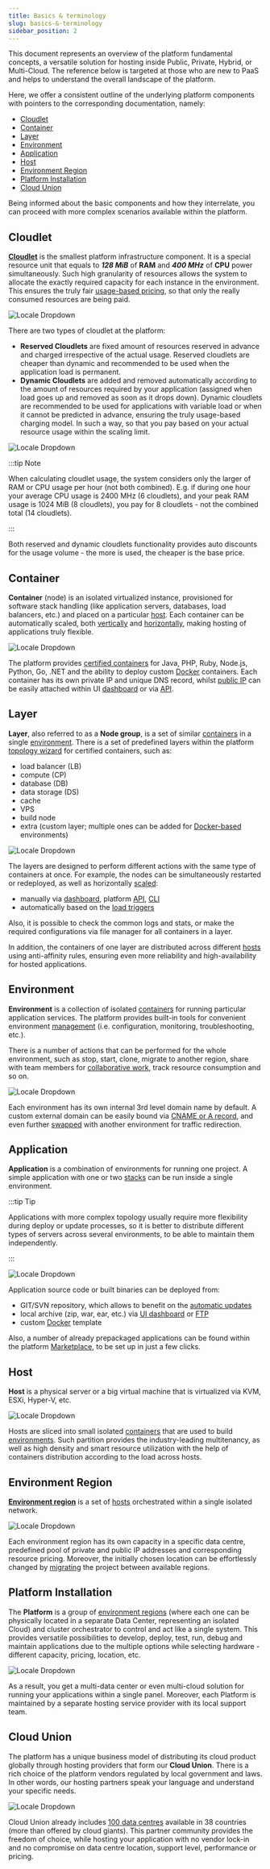 ```yaml
---
title: Basics & terminology
slug: basics-&-terminology
sidebar_position: 2
---
```


This document represents an overview of the platform fundamental concepts, a versatile solution for hosting inside Public, Private, Hybrid, or Multi-Cloud. The reference below is targeted at those who are new to PaaS and helps to understand the overall landscape of the platform.

Here, we offer a consistent outline of the underlying platform components with pointers to the corresponding documentation, namely:

- [Cloudlet](/docs/platform-overview/basics-&-terminology#cloudlet)
- [Container](/docs/platform-overview/basics-&-terminology#container)
- [Layer](/docs/platform-overview/basics-&-terminology#layer)
- [Environment](/docs/platform-overview/basics-&-terminology#environment)
- [Application](/docs/platform-overview/basics-&-terminology#application)
- [Host](/docs/platform-overview/basics-&-terminology#host)
- [Environment Region](/docs/platform-overview/basics-&-terminology#environment-region)
- [Platform Installation](/docs/platform-overview/basics-&-terminology#platform-installation)
- [Cloud Union](/docs/platform-overview/basics-&-terminology#cloud-union)

Being informed about the basic components and how they interrelate, you can proceed with more complex scenarios available within the platform.

## Cloudlet

[**Cloudlet**](/docs/platform-overview/cloudlet) is the smallest platform infrastructure component. It is a special resource unit that equals to **_128 MiB_** of **RAM** and **_400 MHz_** of **CPU** power simultaneously. Such high granularity of resources allows the system to allocate the exactly required capacity for each instance in the environment. This ensures the truly fair [usage-based pricing](/docs/account-and-pricing/pricing-model-overview), so that only the really consumed resources are being paid.

![Locale Dropdown](./img/BasicsTerminology/01-cloudlet-resource-unit.png)

There are two types of cloudlet at the platform:

- **Reserved Cloudlets** are fixed amount of resources reserved in advance and charged irrespective of the actual usage. Reserved cloudlets are cheaper than dynamic and recommended to be used when the application load is permanent.
- **Dynamic Cloudlets** are added and removed automatically according to the amount of resources required by your application (assigned when load goes up and removed as soon as it drops down). Dynamic cloudlets are recommended to be used for applications with variable load or when it cannot be predicted in advance, ensuring the truly usage-based charging model. In such a way, so that you pay based on your actual resource usage within the scaling limit.

![Locale Dropdown](./img/BasicsTerminology/02-reserved-and-dynamic-cloudlets.png)

:::tip Note

When calculating cloudlet usage, the system considers only the larger of RAM or CPU usage per hour (not both combined). E.g. if during one hour your average CPU usage is 2400 MHz (6 cloudlets), and your peak RAM usage is 1024 MiB (8 cloudlets), you pay for 8 cloudlets - not the combined total (14 cloudlets).

:::

Both reserved and dynamic cloudlets functionality provides auto discounts for the usage volume - the more is used, the cheaper is the base price.

## Container

**Container** (node) is an isolated virtualized instance, provisioned for software stack handling (like application servers, databases, load balancers, etc.) and placed on a particular [host](/docs/platform-overview/basics-&-terminology#host). Each container can be automatically scaled, both [vertically](/docs/application-setting/scaling-and-clustering/automatic-vertical-scaling) and [horizontally](/docs/application-setting/scaling-and-clustering/automatic-horizontal-scaling), making hosting of applications truly flexible.

![Locale Dropdown](./img/BasicsTerminology/03-container-secure-and-isolated-instance.png)

The platform provides [certified containers](/docs/quickstart/software-stack-versions) for Java, PHP, Ruby, Node.js, Python, Go, .NET and the ability to deploy custom [Docker](/docs/container/container-types) containers. Each container has its own private IP and unique DNS record, whilst [public IP](/docs/application-setting/external-access-to-applications/public-ip) can be easily attached within UI [dashboard](/docs/quickstart/dashboard-guide) or via [API](/docs/deployment-tools/api-&-cli/api-overview).

## Layer

**Layer**, also referred to as a **Node group**, is a set of similar [containers](/docs/platform-overview/basics-&-terminology#container) in a single [environment](/docs/platform-overview/basics-&-terminology#environment). There is a set of predefined layers within the platform [topology wizard](/docs/environment-management/setting-up-environment) for certified containers, such as:

- load balancer (LB)
- compute (CP)
- database (DB)
- data storage (DS)
- сache
- VPS
- build node
- extra (custom layer; multiple ones can be added for [Docker-based](/docs/container/container-types) environments)

![Locale Dropdown](./img/BasicsTerminology/04-layer-group-of-similar-containers.png)

The layers are designed to perform different actions with the same type of containers at once. For example, the nodes can be simultaneously restarted or redeployed, as well as horizontally [scaled](/docs/application-setting/scaling-and-clustering/horizontal-scaling):

- manually via [dashboard](/docs/quickstart/dashboard-guide), platform [API](/docs/deployment-tools/api-&-cli/api-overview#platform-api), [CLI](/docs/deployment-tools/api-&-cli/platform-cli/platform-cli-overview)
- automatically based on the [load triggers](/docs/application-setting/scaling-and-clustering/automatic-horizontal-scaling)

Also, it is possible to check the common logs and stats, or make the required configurations via file manager for all containers in a layer.

In addition, the containers of one layer are distributed across different [hosts](/docs/platform-overview/basics-&-terminology#host) using anti-affinity rules, ensuring even more reliability and high-availability for hosted applications.

## Environment

**Environment** is a collection of isolated [containers](/docs/platform-overview/basics-&-terminology#container) for running particular application services. The platform provides built-in tools for convenient environment [management](/docs/environment-management/setting-up-environment) (i.e. configuration, monitoring, troubleshooting, etc.).

There is a number of actions that can be performed for the whole environment, such as stop, start, clone, migrate to another region, share with team members for [collaborative work](/docs/environment-management/share-environment), track resource consumption and so on.

![Locale Dropdown](./img/BasicsTerminology/05-environment-interconnected-container-layers.png)

Each environment has its own internal 3rd level domain name by default. A custom external domain can be easily bound via [CNAME or A record](/docs/application-setting/domain-name-management/custom-domain-name), and even further [swapped](/docs/application-setting/domain-name-management/swap-domains) with another environment for traffic redirection.

## Application

**Application** is a combination of environments for running one project. A simple application with one or two [stacks](/docs/quickstart/software-stack-versions) can be run inside a single environment.

:::tip Tip

Applications with more complex topology usually require more flexibility during deploy or update processes, so it is better to distribute different types of servers across several environments, to be able to maintain them independently.

:::

![Locale Dropdown](./img/BasicsTerminology/06-application-environments-of-a-single-project.png)

Application source code or built binaries can be deployed from:

- GIT/SVN repository, which allows to benefit on the [automatic updates](/docs/deployment/git-&-svn-auto-deploy/auto-deploy-overview)
- local archive (zip, war, ear, etc.) via [UI dashboard](/docs/quickstart/dashboard-guide) or [FTP](/docs/deployment-tools/ftp-ftps-support)
- custom [Docker](/docs/container/container-types) template

Also, a number of already prepackaged applications can be found within the platform [Marketplace](/docs/deployment-tools/cloud-scripting-&-jps/marketplace), to be set up in just a few clicks.

## Host

**Host** is a physical server or a big virtual machine that is virtualized via KVM, ESXi, Hyper-V, etc.

![Locale Dropdown](./img/BasicsTerminology/07-host-physical-or-virtual-server.png)

Hosts are sliced into small isolated [containers](/docs/platform-overview/basics-&-terminology#container) that are used to build [environments](/docs/platform-overview/basics-&-terminology#environment). Such partition provides the industry-leading multitenancy, as well as high density and smart resource utilization with the help of containers distribution according to the load across hosts.

## Environment Region

**[Environment region](/docs/environment-management/environment-regions/choosing-a-region)** is a set of [hosts](/docs/platform-overview/basics-&-terminology#host) orchestrated within a single isolated network.

![Locale Dropdown](./img/BasicsTerminology/08-environment-region-hosts-group.png)

Each environment region has its own capacity in a specific data centre, predefined pool of private and public IP addresses and corresponding resource pricing. Moreover, the initially chosen location can be effortlessly changed by [migrating](/docs/environment-management/environment-regions/migration-between-regions) the project between available regions.

## Platform Installation

The **Platform** is a group of [environment regions](/docs/platform-overview/basics-&-terminology#environment-region) (where each one can be physically located in a separate Data Center, representing an isolated Cloud) and cluster orchestrator to control and act like a single system. This provides versatile possibilities to develop, deploy, test, run, debug and maintain applications due to the multiple options while selecting hardware - different capacity, pricing, location, etc.

![Locale Dropdown](./img/BasicsTerminology/09-platform-orchestrator-environment-regions.png)

As a result, you get a multi-data center or even multi-cloud solution for running your applications within a single panel. Moreover, each Platform is maintained by a separate hosting service provider with its local support team.

## Cloud Union

The platform has a unique business model of distributing its cloud product globally through hosting providers that form our **Cloud Union**. There is a rich choice of the platform vendors regulated by local government and laws. In other words, our hosting partners speak your language and understand your specific needs.

![Locale Dropdown](./img/BasicsTerminology/10-cloud-union-paas-hosting-providers.png)

Cloud Union already includes [100 data centres](https://cloudmydc.com/) available in 38 countries (more than offered by cloud giants). This partner community provides the freedom of choice, while hosting your application with no vendor lock-in and no compromise on data centre location, support level, performance or pricing.
